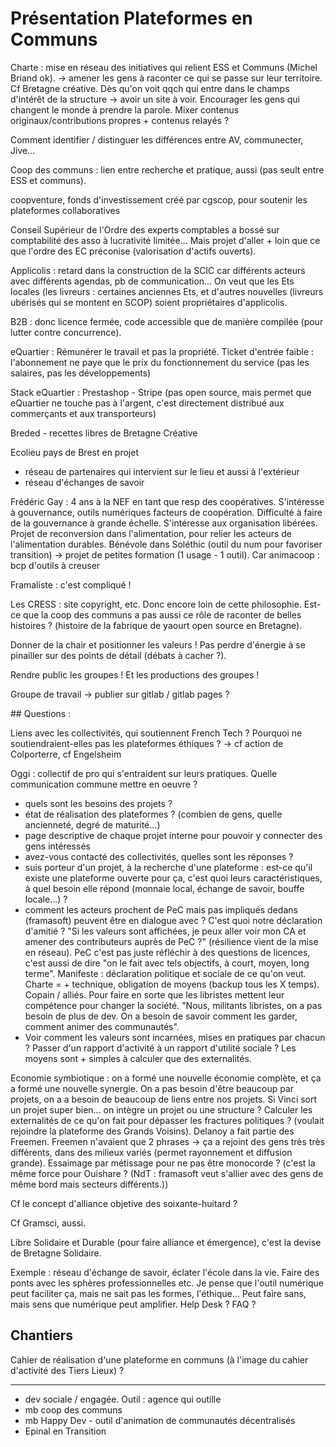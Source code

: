 # Présentation Plateformes en Communs

Charte : mise en réseau des initiatives qui relient ESS et Communs (Michel Briand ok).
-> amener les gens à raconter ce qui se passe sur leur territoire. Cf Bretagne créative. Dès qu'on voit qqch qui entre dans le champs d'intérêt de la structure -> avoir un site à voir. Encourager les gens qui changent le monde à prendre la parole. Mixer contenus originaux/contributions propres + contenus relayés ?

Comment identifier / distinguer les différences entre AV, communecter, Jive...


Coop des communs  : lien entre recherche et pratique, aussi (pas seult entre ESS et communs).

coopventure, fonds d'investissement créé par cgscop, pour soutenir les plateformes collaboratives


Conseil Supérieur de l'Ordre des experts comptables a bossé sur comptabilité des asso à lucrativité limitée... Mais projet d'aller + loin que ce que l'ordre des EC préconise (valorisation d'actifs ouverts).

Applicolis : retard dans la construction de la SCIC car différents acteurs avec différents agendas, pb de communication... On veut que les Ets locales (les livreurs : certaines anciennes Ets, et d'autres nouvelles (livreurs ubérisés qui se montent en SCOP) soient propriétaires d'applicolis.

B2B : donc licence fermée, code accessible que de manière compilée (pour lutter contre concurrence).

eQuartier : Rémunérer le travail et pas la propriété.
Ticket d'entrée faible : l'abonnement ne paye que le prix du fonctionnement du service (pas les salaires, pas les développements)

Stack eQuartier : Prestashop - Stripe (pas open source, mais permet que eQuartier ne touche pas à l'argent, c'est directement distribué aux commerçants et aux transporteurs) 

Breded - recettes libres de Bretagne Créative

Ecolieu pays de Brest en projet
- réseau de partenaires qui intervient sur le lieu et aussi à l'extérieur
- réseau d'échanges de savoir

Frédéric Gay : 4 ans à la NEF en tant que resp des coopératives. S'intéresse à gouvernance, outils numériques facteurs de coopération. Difficulté à faire de la gouvernance à grande échelle. S'intéresse aux organisation libérées. Projet de reconversion dans l'alimentation, pour relier les acteurs de l'alimentation durables. Bénévole dans Soléthic (outil du num pour favoriser transition) -> projet de petites formation (1 usage - 1 outil). Car animacoop : bcp d'outils à creuser

Framaliste : c'est compliqué !

Les CRESS : site copyright, etc. Donc encore loin de cette philosophie. Est-ce que la coop des communs a pas aussi ce rôle de raconter de belles histoires ? (histoire de la fabrique de yaourt open source en Bretagne).

Donner de la chair et positionner les valeurs ! Pas perdre d'énergie à se pinailler sur des points de détail (débats à cacher ?).

Rendre public les groupes ! Et les productions des groupes !

Groupe de travail -> publier sur gitlab / gitlab pages ?



## Questions : 

Liens avec les collectivités, qui soutiennent French Tech ? Pourquoi ne soutiendraient-elles pas les plateformes éthiques ? 
-> cf action de Colporterre, cf Engelsheim

Oggi : collectif de pro qui s'entraident sur leurs pratiques. Quelle communication commune mettre en oeuvre ?
- quels sont les besoins des projets ?
- état de réalisation des plateformes ? (combien de gens, quelle ancienneté, degré de maturité...)
- page descriptive de chaque projet interne pour pouvoir y connecter des gens intéressés
- avez-vous contacté des collectivités, quelles sont les réponses ?
- suis porteur d'un projet, à la recherche d'une plateforme : est-ce qu'il existe une plateforme ouverte pour ça, c'est quoi leurs caractéristiques, à quel besoin elle répond (monnaie local, échange de savoir, bouffe locale...) ?
- comment les acteurs prochent de PeC mais pas impliqués dedans (framasoft) peuvent être en dialogue avec ? C'est quoi notre déclaration d'amitié ? "Si les valeurs sont affichées, je peux aller voir mon CA et amener des contributeurs auprès de PeC ?" (résilience vient de la mise en réseau). PeC c'est pas juste réfléchir à des questions de licences, c'est aussi de dire "on le fait avec tels objectifs, à court, moyen, long terme". Manifeste :  déclaration politique et sociale de ce qu'on veut. Charte = + technique, obligation de moyens (backup tous les X temps). Copain / alliés. Pour faire en sorte que les libristes mettent leur compétence pour changer la société. "Nous, militants libristes, on a pas besoin de plus de dev. On a besoin de savoir comment les garder, comment animer des communautés".
- Voir comment les valeurs sont incarnées, mises en pratiques par chacun ? Passer d'un rapport d'activité à un rapport d'utilité sociale ? Les moyens sont + simples à calculer que des externalités.

Economie symbiotique : on a formé une nouvelle économie complète, et ça a formé une nouvelle synergie. On a pas besoin d'être beaucoup par projets, on a a besoin de beaucoup de liens entre nos projets. Si Vinci sort un projet super bien... on intègre un projet ou une structure ?
Calculer les externalités de ce qu'on fait pour dépasser les fractures politiques ? (voulait rejoindre la plateforme des Grands Voisins).
Delanoy a fait partie des Freemen. Freemen n'avaient que 2 phrases -> ça a rejoint des gens très très différents, dans des milieux variés (permet rayonnement et diffusion grande).
Essaimage par métissage pour ne pas être monocorde ?
(c'est la même force pour Ouishare ? (NdT : framasoft veut s'allier avec des gens de même bord mais secteurs différents.))

Cf le concept d'alliance objetive des soixante-huitard ?

Cf Gramsci, aussi.

Libre Solidaire et Durable (pour faire alliance et émergence), c'est la devise de Bretagne Solidaire.




Exemple : réseau d'échange de savoir, éclater l'école dans la vie. Faire des ponts avec les sphères professionnelles etc. Je pense que l'outil numérique peut faciliter ça, mais ne sait pas les formes, l'éthique... Peut faire sans, mais sens que numérique peut amplifier. Help Desk ? FAQ ? 


## Chantiers 

Cahier de réalisation d'une plateforme en communs (à l'image du cahier d'activité des Tiers Lieux) ?


----
- dev sociale / engagée. Outil : agence qui outille 
- mb coop des communs
- mb Happy Dev - outil d'animation de communautés décentralisés
- Epinal en Transition




